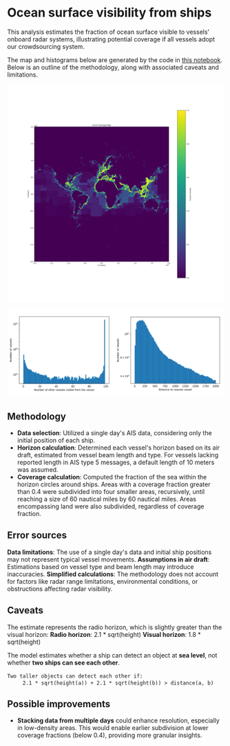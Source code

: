 # Ocean surface visibility from ships

This analysis estimates the fraction of ocean surface visible to vessels' onboard radar systems, illustrating potential coverage if all vessels adopt our crowdsourcing system.

The map and histograms below are generated by the code in [this notebook](CoverageMap.ipynb). Below is an outline of the methodology, along with associated caveats and limitations.

![Ocean visibility](horizon-coverage.svg)

![Number of vessels seeing a vessel and distance to nearest other vessel](histograms.png)

## Methodology

* **Data selection**: Utilized a single day's AIS data, considering only the initial position of each ship.
* **Horizon calculation**: Determined each vessel's horizon based on its air draft, estimated from vessel beam length and type. For vessels lacking reported length in AIS type 5 messages, a default length of 10 meters was assumed.
* **Coverage calculation**: Computed the fraction of the sea within the horizon circles around ships. Areas with a coverage fraction greater than 0.4 were subdivided into four smaller areas, recursively, until reaching a size of 60 nautical miles by 60 nautical miles. Areas encompassing land were also subdivided, regardless of coverage fraction.

## Error sources

**Data limitations**: The use of a single day's data and initial ship positions may not represent typical vessel movements.
**Assumptions in air draft**: Estimations based on vessel type and beam length may introduce inaccuracies.
**Simplified calculations**: The methodology does not account for factors like radar range limitations, environmental conditions, or obstructions affecting radar visibility.

## Caveats

The estimate represents the radio horizon, which is slightly greater than the visual horizon:
    **Radio horizon**: 2.1 * sqrt(height)
    **Visual horizon**: 1.8 * sqrt(height)

The model estimates whether a ship can detect an object at **sea level**, not whether **two ships can see each other**.

    Two taller objects can detect each other if:
         2.1 * sqrt(height(a)) + 2.1 * sqrt(height(b)) > distance(a, b)

## Possible improvements

* **Stacking data from multiple days** could enhance resolution, especially in low-density areas. This would enable earlier subdivision at lower coverage fractions (below 0.4), providing more granular insights.
